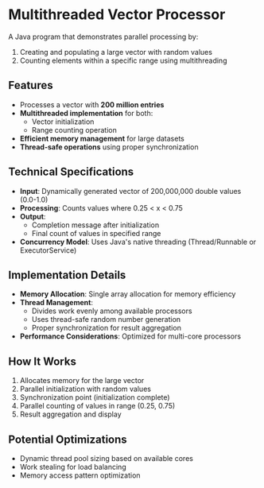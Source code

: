 # Multithreaded Vector Processor

A Java program that demonstrates parallel processing by:
1. Creating and populating a large vector with random values
2. Counting elements within a specific range using multithreading

## Features
- Processes a vector with **200 million entries**
- **Multithreaded implementation** for both:
  - Vector initialization
  - Range counting operation
- **Efficient memory management** for large datasets
- **Thread-safe operations** using proper synchronization

## Technical Specifications
- **Input**: Dynamically generated vector of 200,000,000 double values (0.0-1.0)
- **Processing**: Counts values where 0.25 < x < 0.75
- **Output**:
  - Completion message after initialization
  - Final count of values in specified range
- **Concurrency Model**: Uses Java's native threading (Thread/Runnable or ExecutorService)

## Implementation Details
- **Memory Allocation**: Single array allocation for memory efficiency
- **Thread Management**:
  - Divides work evenly among available processors
  - Uses thread-safe random number generation
  - Proper synchronization for result aggregation
- **Performance Considerations**: Optimized for multi-core processors

## How It Works
1. Allocates memory for the large vector
2. Parallel initialization with random values
3. Synchronization point (initialization complete)
4. Parallel counting of values in range (0.25, 0.75)
5. Result aggregation and display

## Potential Optimizations
- Dynamic thread pool sizing based on available cores
- Work stealing for load balancing
- Memory access pattern optimization